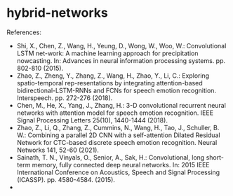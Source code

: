 # hybrid-networks

References: <br />
<ul>
 
  <li>Shi, X., Chen, Z., Wang, H., Yeung, D., Wong, W., Woo, W.: Convolutional LSTM net-work: A machine learning approach for precipitation nowcasting. In: Advances in neural information processing systems. pp. 802-810 (2015).</li>
  <li>Zhao, Z., Zheng, Y., Zhang, Z., Wang, H., Zhao, Y., Li, C.: Exploring spatio-temporal rep-resentations by integrating attention-based bidirectional-LSTM-RNNs and FCNs for speech emotion recognition. Interspeech. pp. 272-276 (2018).</li>
 <li>Chen, M., He, X., Yang, J., Zhang, H.: 3-D convolutional recurrent neural networks with attention model for speech emotion recognition. IEEE Signal Processing Letters 25(10), 1440-1444 (2018).</li>
  <li>Zhao, Z., Li, Q., Zhang, Z., Cummins, N., Wang, H., Tao, J., Schuller, B. W.: Combining a parallel 2D CNN with a self-attention Dilated Residual Network for CTC-based discrete speech emotion recognition. Neural Networks 141, 52-60 (2021).</li>

 <li>Sainath, T. N., Vinyals, O., Senior, A., Sak, H.: Convolutional, long short-term memory, fully connected deep neural networks. In: 2015 IEEE International Conference on Acoustics, Speech and Signal Processing (ICASSP). pp. 4580-4584. (2015). <li/>
</ul>



